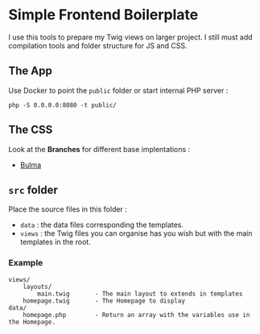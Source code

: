 # Simple Frontend Boilerplate

I use this tools to prepare my Twig views on larger project.
I still must add compilation tools and folder structure for JS and CSS.

## The App

Use Docker to point the `public` folder or start internal PHP server :

    php -S 0.0.0.0:8080 -t public/

## The CSS

Look at the **Branches** for different base implentations :

- [Bulma](https://github.com/argael/ui-boilerplate/tree/ui/bulma)

## `src` folder

Place the source files in this folder :

- `data` : the data files corresponding the templates.
- `views` : the Twig files you can organise has you wish but with the main templates in the root.

### Example

    views/
        layouts/
            main.twig       - The main layout to extends in templates
        homepage.twig       - The Homepage to display
    data/
        homepage.php        - Return an array with the variables use in the Homepage.